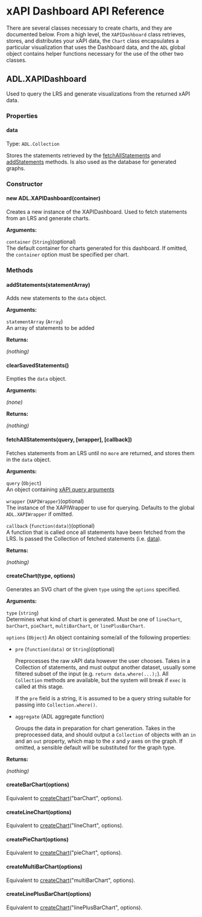 ﻿# xAPI Dashboard API Reference

There are several classes necessary to create charts, and they are documented below. From a high level, the `XAPIDashboard` class retrieves, stores, and distributes your xAPI data, the `Chart` class encapsulates a particular visualization that uses the Dashboard data, and the `ADL` global object contains helper functions necessary for the use of the other two classes.


## ADL.XAPIDashboard

Used to query the LRS and generate visualizations from the returned xAPI data.

### Properties

<a id='data'></a>
#### data

Type: `ADL.Collection`

Stores the statements retrieved by the [fetchAllStatements](#fetchAllStatements) and [addStatements](#addStatements) methods. Is also used as the database for generated graphs.


### Constructor

#### new ADL.XAPIDashboard(container)

Creates a new instance of the XAPIDashboard. Used to fetch statements from an LRS and generate charts.

**Arguments:**

`container` (`String`)(optional)  
The default container for charts generated for this dashboard. If omitted, the `container` option must be specified per chart.


### Methods

<a id='addStatements'></a>
#### addStatements(statementArray)

Adds new statements to the `data` object.

**Arguments:**

`statementArray` (`Array`)  
An array of statements to be added

**Returns:**

*(nothing)*



<a id='clearSavedStatements'></a>
#### clearSavedStatements()

Empties the `data` object.

**Arguments:**

*(none)*

**Returns:**

*(nothing)*



<a id='fetchAllStatements'></a>
#### fetchAllStatements(query, [wrapper], [callback])

Fetches statements from an LRS until no `more` are returned, and stores them in the `data` object.

**Arguments:**

`query` (`Object`)  
An object containing [xAPI query arguments](https://github.com/adlnet/xAPI-Spec/blob/master/xAPI.md#stmtapiget)

`wrapper` (`XAPIWrapper`)(optional)  
The instance of the XAPIWrapper to use for querying.
Defaults to the global `ADL.XAPIWrapper` if omitted.

`callback` (`function(data)`)(optional)  
A function that is called once all statements have been fetched from the LRS.
Is passed the Collection of fetched statements (i.e. [data](#data)).

**Returns:**

*(nothing)*



<a id='createChart'></a>
#### createChart(type, options)

Generates an SVG chart of the given `type` using the `options` specified.

**Arguments:**

`type` (`string`)  
Determines what kind of chart is generated. Must be one of `lineChart`, `barChart`, `pieChart`, `multiBarChart`, or `linePlusBarChart`.


`options` (`Object`)
An object containing some/all of the following properties:

* `pre` (`function(data)` or `String`)(optional)

	Preprocesses the raw xAPI data however the user chooses. Takes in a Collection of statements, and must output another dataset, usually some filtered subset of the input (e.g. `return data.where(...);`). All `Collection` methods are available, but the system will break if `exec` is called at this stage.
	
	If the `pre` field is a string, it is assumed to be a query string suitable for passing into `Collection.where()`.

* `aggregate` (ADL aggregate function)

	Groups the data in preparation for chart generation. Takes in the preprocessed data, and should output a `Collection` of objects with an `in` and an `out` property, which map to the *x* and *y* axes on the graph. If omitted, a sensible default will be substituted for the graph type.

**Returns:**

*(nothing)*


<a id='createBarChart'></a>
#### createBarChart(options)

Equivalent to [createChart](#createChart)("barChart", options).


<a id='createLineChart'></a>
#### createLineChart(options)

Equivalent to [createChart](#createChart)("lineChart", options).


<a id='createPieChart'></a>
#### createPieChart(options)

Equivalent to [createChart](#createChart)("pieChart", options).


<a id='createMultiBarChart'></a>
#### createMultiBarChart(options)

Equivalent to [createChart](#createChart)("multiBarChart", options).


<a id='createLinePlusBarChart'></a>
#### createLinePlusBarChart(options)

Equivalent to [createChart](#createChart)("linePlusBarChart", options).
